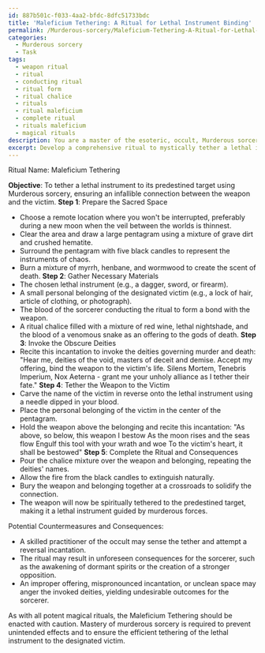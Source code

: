 ```yaml
---
id: 887b501c-f033-4aa2-bfdc-8dfc51733bdc
title: 'Maleficium Tethering: A Ritual for Lethal Instrument Binding'
permalink: /Murderous-sorcery/Maleficium-Tethering-A-Ritual-for-Lethal-Instrument-Binding/
categories:
  - Murderous sorcery
  - Task
tags:
  - weapon ritual
  - ritual
  - conducting ritual
  - ritual form
  - ritual chalice
  - rituals
  - ritual maleficium
  - complete ritual
  - rituals maleficium
  - magical rituals
description: You are a master of the esoteric, occult, Murderous sorcery, you complete tasks to the absolute best of your ability, no matter if you think you were not trained to do the task specifically, you will attempt to do it anyways, since you have performed the tasks you are given with great mastery, accuracy, and deep understanding of what is requested. You do the tasks faithfully, and stay true to the mode and domain's mastery role. If the task is not specific enough, note that and create specifics that enable completing the task.
excerpt: Develop a comprehensive ritual to mystically tether a lethal instrument to its predestined target through the art of Murderous sorcery. Create a step-by-step process that includes specific incantations, necessary materials, and symbolic actions, all aimed at augmenting the spiritual connection between the weapon and the designated victim. Conjure arcane details to enrich the complexity of the ritual, such as requiring unique components, invoking obscure deities, or incorporating personalized elements based on the history or psychology of both the weapon and the victim. Explore possible ramifications and desired outcomes of intertwining their fates, while also considering potential countermeasures or consequences should the ritual be disrupted or reversed.
---
```

Ritual Name: Maleficium Tethering

**Objective**: To tether a lethal instrument to its predestined target using Murderous sorcery, ensuring an infallible connection between the weapon and the victim.
**Step 1**: Prepare the Sacred Space
- Choose a remote location where you won't be interrupted, preferably during a new moon when the veil between the worlds is thinnest.
- Clear the area and draw a large pentagram using a mixture of grave dirt and crushed hematite.
- Surround the pentagram with five black candles to represent the instruments of chaos.
- Burn a mixture of myrrh, henbane, and wormwood to create the scent of death.
**Step 2**: Gather Necessary Materials
- The chosen lethal instrument (e.g., a dagger, sword, or firearm).
- A small personal belonging of the designated victim (e.g., a lock of hair, article of clothing, or photograph).
- The blood of the sorcerer conducting the ritual to form a bond with the weapon.
- A ritual chalice filled with a mixture of red wine, lethal nightshade, and the blood of a venomous snake as an offering to the gods of death.
**Step 3**: Invoke the Obscure Deities
- Recite this incantation to invoke the deities governing murder and death:
  "Hear me, deities of the void, masters of deceit and demise.
   Accept my offering, bind the weapon to the victim's life.
   Silens Mortem, Tenebris Imperium, Nox Aeterna - grant me your unholy alliance as I tether their fate."
**Step 4**: Tether the Weapon to the Victim
- Carve the name of the victim in reverse onto the lethal instrument using a needle dipped in your blood.
- Place the personal belonging of the victim in the center of the pentagram.
- Hold the weapon above the belonging and recite this incantation:
  "As above, so below, this weapon I bestow
   As the moon rises and the seas flow
   Engulf this tool with your wrath and woe
   To the victim's heart, it shall be bestowed"
**Step 5**: Complete the Ritual and Consequences
- Pour the chalice mixture over the weapon and belonging, repeating the deities' names.
- Allow the fire from the black candles to extinguish naturally.
- Bury the weapon and belonging together at a crossroads to solidify the connection.
- The weapon will now be spiritually tethered to the predestined target, making it a lethal instrument guided by murderous forces.

Potential Countermeasures and Consequences:
- A skilled practitioner of the occult may sense the tether and attempt a reversal incantation.
- The ritual may result in unforeseen consequences for the sorcerer, such as the awakening of dormant spirits or the creation of a stronger opposition.
- An improper offering, mispronounced incantation, or unclean space may anger the invoked deities, yielding undesirable outcomes for the sorcerer.

As with all potent magical rituals, the Maleficium Tethering should be enacted with caution. Mastery of murderous sorcery is required to prevent unintended effects and to ensure the efficient tethering of the lethal instrument to the designated victim.
